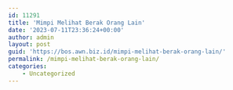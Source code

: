 ```yaml
---
id: 11291
title: 'Mimpi Melihat Berak Orang Lain'
date: '2023-07-11T23:36:24+00:00'
author: admin
layout: post
guid: 'https://bos.awn.biz.id/mimpi-melihat-berak-orang-lain/'
permalink: /mimpi-melihat-berak-orang-lain/
categories:
    - Uncategorized
---
```


